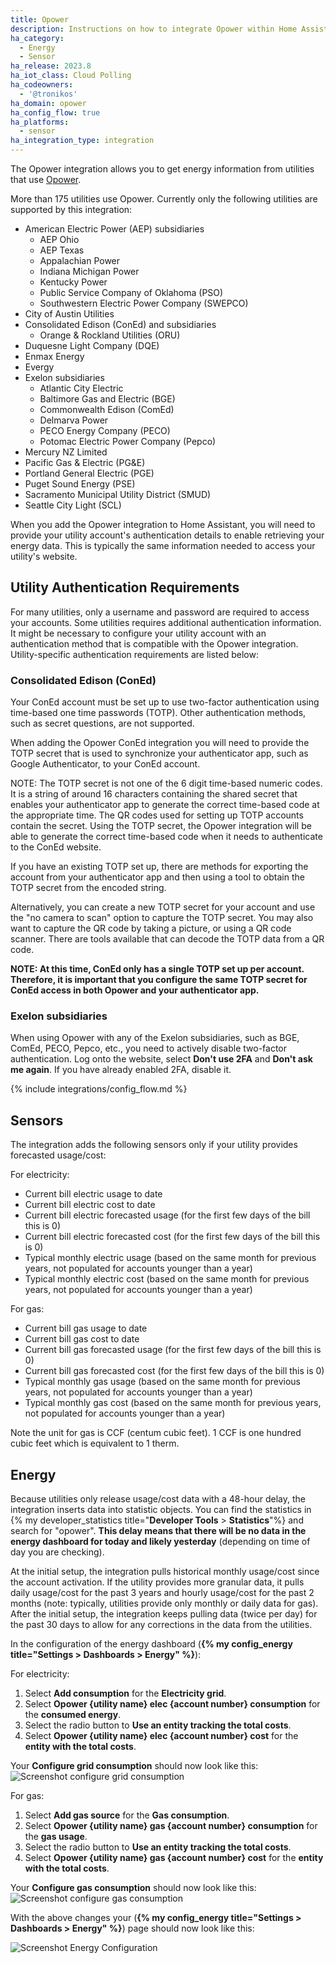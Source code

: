```yaml
---
title: Opower
description: Instructions on how to integrate Opower within Home Assistant.
ha_category:
  - Energy
  - Sensor
ha_release: 2023.8
ha_iot_class: Cloud Polling
ha_codeowners:
  - '@tronikos'
ha_domain: opower
ha_config_flow: true
ha_platforms:
  - sensor
ha_integration_type: integration
---
```


The Opower integration allows you to get energy information from utilities that use [Opower](https://www.oracle.com/industries/utilities/opower-energy-efficiency/).

More than 175 utilities use Opower. Currently only the following utilities are supported by this integration:

- American Electric Power (AEP) subsidiaries
  - AEP Ohio
  - AEP Texas
  - Appalachian Power
  - Indiana Michigan Power
  - Kentucky Power
  - Public Service Company of Oklahoma (PSO)
  - Southwestern Electric Power Company (SWEPCO)
- City of Austin Utilities
- Consolidated Edison (ConEd) and subsidiaries
  - Orange & Rockland Utilities (ORU)
- Duquesne Light Company (DQE)
- Enmax Energy
- Evergy
- Exelon subsidiaries
  - Atlantic City Electric
  - Baltimore Gas and Electric (BGE)
  - Commonwealth Edison (ComEd)
  - Delmarva Power
  - PECO Energy Company (PECO)
  - Potomac Electric Power Company (Pepco)
- Mercury NZ Limited
- Pacific Gas & Electric (PG&E)
- Portland General Electric (PGE)
- Puget Sound Energy (PSE)
- Sacramento Municipal Utility District (SMUD)
- Seattle City Light (SCL)

When you add the Opower integration to Home Assistant, you will need to provide your utility account's authentication details to enable retrieving your energy data.
This is typically the same information needed to access your utility's website.

## Utility Authentication Requirements

For many utilities, only a username and password are required to access your accounts. Some utilities requires additional authentication information.
It might be necessary to configure your utility account with an authentication method that is compatible with the Opower integration.
Utility-specific authentication requirements are listed below:

### Consolidated Edison (ConEd)

Your ConEd account must be set up to use two-factor authentication using time-based one time passwords (TOTP). Other authentication methods, such as secret questions, are not supported.

When adding the Opower ConEd integration you will need to provide the TOTP secret that is used to synchronize your authenticator app, such as Google Authenticator, to your ConEd account.

NOTE: The TOTP secret is not one of the 6 digit time-based numeric codes.
It is a string of around 16 characters containing the shared secret that enables your authenticator app to generate the correct time-based code at the appropriate time.
The QR codes used for setting up TOTP accounts contain the secret.
Using the TOTP secret, the Opower integration will be able to generate the correct time-based code when it needs to authenticate to the ConEd website.

If you have an existing TOTP set up, there are methods for exporting the account from your authenticator app and then using a tool to obtain the TOTP secret from the encoded string.

Alternatively, you can create a new TOTP secret for your account and use the "no camera to scan" option to capture the TOTP secret. You may also want to capture the QR code by taking a picture, or using a QR code scanner. There are tools available that can decode the TOTP data from a QR code.

**NOTE: At this time, ConEd only has a single TOTP set up per account. Therefore, it is important that you configure the same TOTP secret for ConEd access in both Opower and your authenticator app.**

### Exelon subsidiaries

When using Opower with any of the Exelon subsidiaries, such as BGE, ComEd, PECO, Pepco, etc., you need to actively disable two-factor authentication. Log onto the website, select **Don't use 2FA** and **Don't ask me again**. If you have already enabled 2FA, disable it.

{% include integrations/config_flow.md %}

## Sensors

The integration adds the following sensors only if your utility provides forecasted usage/cost:

For electricity:

- Current bill electric usage to date
- Current bill electric cost to date
- Current bill electric forecasted usage (for the first few days of the bill this is 0)
- Current bill electric forecasted cost (for the first few days of the bill this is 0)
- Typical monthly electric usage (based on the same month for previous years, not populated for accounts younger than a year)
- Typical monthly electric cost (based on the same month for previous years, not populated for accounts younger than a year)

For gas:

- Current bill gas usage to date
- Current bill gas cost to date
- Current bill gas forecasted usage (for the first few days of the bill this is 0)
- Current bill gas forecasted cost (for the first few days of the bill this is 0)
- Typical monthly gas usage (based on the same month for previous years, not populated for accounts younger than a year)
- Typical monthly gas cost (based on the same month for previous years, not populated for accounts younger than a year)

Note the unit for gas is CCF (centum cubic feet). 1 CCF is one hundred cubic feet which is equivalent to 1 therm.

## Energy

Because utilities only release usage/cost data with a 48-hour delay, the integration inserts data into statistic objects.
You can find the statistics in {% my developer_statistics title="**Developer Tools** > **Statistics**"%} and search for "opower".
**This delay means that there will be no data in the energy dashboard for today and likely yesterday** (depending on time of day you are checking).

At the initial setup, the integration pulls historical monthly usage/cost since the account activation. If the utility provides more granular data, it pulls daily usage/cost for the past 3 years and hourly usage/cost for the past 2 months (note: typically, utilities provide only monthly or daily data for gas).
After the initial setup, the integration keeps pulling data (twice per day) for the past 30 days to allow for any corrections in the data from the utilities.

In the configuration of the energy dashboard (**{% my config_energy title="Settings > Dashboards > Energy" %}**):

For electricity:

1. Select **Add consumption** for the **Electricity grid**.
2. Select **Opower {utility name} elec {account number} consumption** for the **consumed energy**.
3. Select the radio button to **Use an entity tracking the total costs**.
4. Select **Opower {utility name} elec {account number} cost** for the **entity with the total costs**.

Your **Configure grid consumption** should now look like this:
![Screenshot configure grid consumption](/images/integrations/opower/configure_grid_consumption.png)

For gas:

1. Select **Add gas source** for the **Gas consumption**.
2. Select **Opower {utility name} gas {account number} consumption** for the **gas usage**.
3. Select the radio button to **Use an entity tracking the total costs**.
4. Select **Opower {utility name} gas {account number} cost** for the **entity with the total costs**.

Your **Configure gas consumption** should now look like this:
![Screenshot configure gas consumption](/images/integrations/opower/configure_gas_consumption.png)

With the above changes your (**{% my config_energy title="Settings > Dashboards > Energy" %}**) page should now look like this:

![Screenshot Energy Configuration](/images/integrations/opower/energy_config.png)

